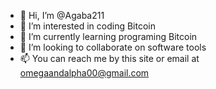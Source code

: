 - 👋 Hi, I’m @Agaba211
- 👀 I’m interested in coding Bitcoin 
- 🌱 I’m currently learning programing Bitcoin
- 💞️ I’m looking to collaborate on software tools 
- 📫 You can reach me by this site or email at omegaandalpha00@gmail.com

<!---
Agaba211/Agaba211 is a ✨ special ✨ repository because its `README.md` (this file) appears on your GitHub profile.
You can click the Preview link to take a look at your changes.
--->
